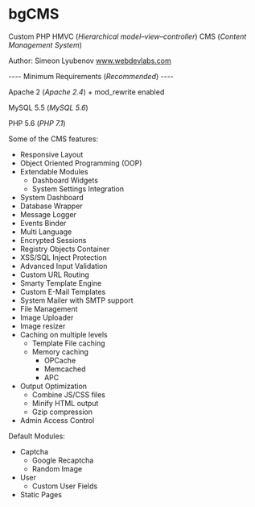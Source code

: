 # bgCMS
Custom PHP HMVC (*Hierarchical model–view–controller*) CMS (*Content Management System*)

Author: Simeon Lyubenov www.webdevlabs.com


---- Minimum Requirements (*Recommended*) ----

Apache 2 (*Apache 2.4*) + mod_rewrite enabled

MySQL 5.5 (*MySQL 5.6*)

PHP 5.6 (*PHP 7.1*)

Some of the CMS features:
- Responsive Layout
- Object Oriented Programming (OOP)
- Extendable Modules
  - Dashboard Widgets
  - System Settings Integration 
- System Dashboard
- Database Wrapper
- Message Logger
- Events Binder
- Multi Language
- Encrypted Sessions
- Registry Objects Container
- XSS/SQL Inject Protection
- Advanced Input Validation
- Custom URL Routing
- Smarty Template Engine
- Custom E-Mail Templates
- System Mailer with SMTP support
- File Management
- Image Uploader
- Image resizer
- Caching on multiple levels
  - Template File caching
  - Memory caching
    - OPCache
    - Memcached
    - APC
- Output Optimization
  - Combine JS/CSS files
  - Minify HTML output
  - Gzip compression
- Admin Access Control

Default Modules:
- Captcha 
  - Google Recaptcha
  - Random Image
- User
  - Custom User Fields
- Static Pages
